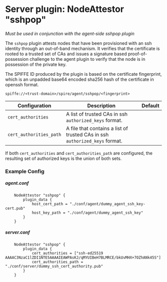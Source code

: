 # Server plugin: NodeAttestor "sshpop"

*Must be used in conjunction with the agent-side sshpop plugin*

The `sshpop` plugin attests nodes that have been provisioned with an ssh
identity through an out-of-band mechanism. It verifies that the certificate is
rooted to a trusted set of CAs and issues a signature based proof-of-possession
challenge to the agent plugin to verify that the node is in possession of the
private key.

The SPIFFE ID produced by the plugin is based on the certificate fingerprint,
which is an unpadded base64 encoded sha256 hash of the certificate in openssh format.

```
spiffe://<trust-domain>/spire/agent/sshpop/<fingerprint>
```

| Configuration | Description | Default                 |
| ------------- | ----------- | ----------------------- |
| `cert_authorities` | A list of trusted CAs in ssh `authorized_keys` format. | |
| `cert_authorities_path` | A file that contains a list of trusted CAs in ssh `authorized_keys` format. | |

If both `cert_authorities` and `cert_authorities_path` are configured, the resulting set of authorized keys is the union of both sets.

### Example Config

##### agent.conf

```
    NodeAttestor "sshpop" {
        plugin_data {
            host_cert_path = "./conf/agent/dummy_agent_ssh_key-cert.pub"
            host_key_path = "./conf/agent/dummy_agent_ssh_key"
        }
    }
```

##### server.conf

```
    NodeAttestor "sshpop" {
        plugin_data {
            cert_authorities = ["ssh-ed25519 AAAAC3NzaC1lZDI1NTE5AAAAIEAWPAsKJ/qMYUIBeH7BLMRCE/bkUvMHX+7OZhANk45S"]
            cert_authorities_path = "./conf/server/dummy_ssh_cert_authority.pub"
        }
    }
```
